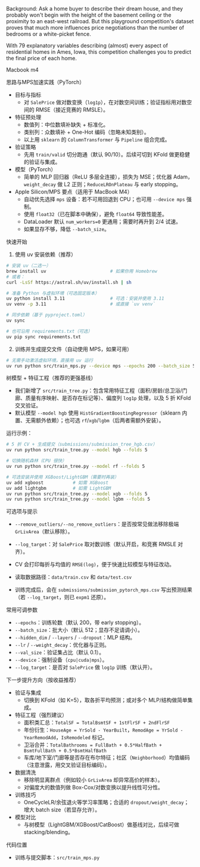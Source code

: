 Background:
Ask a home buyer to describe their dream house, and they probably won't begin with the height of the basement ceiling or the proximity to an east-west railroad. But this playground competition's dataset proves that much more influences price negotiations than the number of bedrooms or a white-picket fence.

With 79 explanatory variables describing (almost) every aspect of residential homes in Ames, Iowa, this competition challenges you to predict the final price of each home.

Macbook m4

思路与MPS加速实践（PyTorch）

- 目标与指标
  - 对 `SalePrice` 做对数变换（`log1p`），在对数空间训练；验证指标用对数空间的 RMSE（接近竞赛的 RMSLE）。
- 特征预处理
  - 数值列：中位数填补缺失 + 标准化。
  - 类别列：众数填补 + One-Hot 编码（忽略未知类别）。
  - 以上用 `sklearn` 的 `ColumnTransformer` 与 `Pipeline` 组合完成。
- 验证策略
  - 先用 `train/valid` 切分跑通（默认 90/10）。后续可切到 KFold 做更稳健的验证与集成。
- 模型（PyTorch）
  - 简单的 MLP 回归器（ReLU 多层全连接），损失为 MSE；优化器 Adam，`weight_decay` 做 L2 正则；`ReduceLROnPlateau` 与 early stopping。
- Apple Silicon/MPS 要点（适用于 MacBook M4）
  - 自动优先选择 `mps` 设备：若不可用回退到 CPU；也可用 `--device mps` 强制。
  - 使用 `float32`（已在脚本中确保），避免 `float64` 导致性能差。
  - DataLoader 默认 `num_workers=0` 更通用；需要时再升到 2/4 试速。
  - 如果显存不够，降低 `--batch_size`。

快速开始

1) 使用 uv 安装依赖（推荐）

```bash
# 安装 uv（二选一）
brew install uv                        # 如果你用 Homebrew
# 或者：
curl -LsSf https://astral.sh/uv/install.sh | sh

# 准备 Python 与虚拟环境（可选固定版本）
uv python install 3.11                 # 可选：安装并使用 3.11
uv venv -p 3.11                        # 或直接 `uv venv`

# 同步依赖（基于 pyproject.toml）
uv sync

# 也可沿用 requirements.txt（可选）
uv pip sync requirements.txt
```

2) 训练并生成提交文件（自动使用 MPS，如果可用）

```bash
# 无需手动激活虚拟环境，直接用 uv 运行
uv run python src/train_mps.py --device mps --epochs 200 --batch_size 512 --hidden_dim 256 --layers 3
```

树模型 + 特征工程（推荐的更强基线）

- 我们新增了 `src/train_tree.py`：包含常用特征工程（面积/房龄/总卫浴/门廊、质量有序映射、是否存在标记等）、偏度列 `log1p` 处理，以及 5 折 KFold 交叉验证。
- 默认模型 `--model hgb` 使用 `HistGradientBoostingRegressor`（sklearn 内置、无需额外依赖）；也可选 `rf`/`xgb`/`lgbm`（后两者需额外安装）。

运行示例：

```bash
# 5 折 CV + 生成提交（submissions/submission_tree_hgb.csv）
uv run python src/train_tree.py --model hgb --folds 5

# 切换随机森林（CPU 很快）
uv run python src/train_tree.py --model rf --folds 5

# 可选安装并使用 XGBoost/LightGBM（需要时再装）
uv add xgboost           # 如需 XGBoost
uv add lightgbm          # 如需 LightGBM
uv run python src/train_tree.py --model xgb --folds 5
uv run python src/train_tree.py --model lgbm --folds 5
```

可选项与提示

- `--remove_outliers/--no_remove_outliers`：是否按常见做法移除极端 `GrLivArea`（默认移除）。
- `--log_target`：对 `SalePrice` 取对数训练（默认开启，和竞赛 RMSLE 对齐）。
- CV 会打印每折与均值的 `RMSE(log)`，便于快速比较模型与特征改动。

- 读取数据路径：`data/train.csv` 和 `data/test.csv`
- 训练完成后，会在 `submissions/submission_pytorch_mps.csv` 写出预测结果（若 `--log_target`，则已 `expm1` 还原）。

常用可调参数

- `--epochs`：训练轮数（默认 200，带 early stopping）。
- `--batch_size`：批大小（默认 512；显存不足请调小）。
- `--hidden_dim` / `--layers` / `--dropout`：MLP 结构。
- `--lr` / `--weight_decay`：优化器与正则。
- `--val_size`：验证集占比（默认 0.1）。
- `--device`：强制设备（`cpu|cuda|mps`）。
- `--log_target`：是否对 `SalePrice` 做 `log1p` 训练（默认开）。

下一步提升方向（按收益推荐）

- 验证与集成
  - 切换到 KFold（如 K=5），取各折平均预测；或对多个 MLP/结构做简单集成。
- 特征工程（强烈建议）
  - 面积类汇总：`TotalSF = TotalBsmtSF + 1stFlrSF + 2ndFlrSF`
  - 年份衍生：`HouseAge = YrSold - YearBuilt`，`RemodAge = YrSold - YearRemodAdd`，`IsRemodeled` 标记。
  - 卫浴合并：`TotalBathrooms = FullBath + 0.5*HalfBath + BsmtFullBath + 0.5*BsmtHalfBath`
  - 车库/地下室/门廊等是否存在布尔特征；社区（`Neighborhood`）均值编码（注意泄露，用交叉验证目标编码）。
- 数据清洗
  - 移除明显离群点（例如较小 `GrLivArea` 却异常高价的样本）。
  - 对偏度大的数值列做 Box-Cox/对数变换以提升线性可分性。
- 训练技巧
  - OneCycleLR/余弦退火等学习率策略；合适的 `dropout/weight_decay`；增大 batch size（若显存允许）。
- 模型对比
  - 与树模型（LightGBM/XGBoost/CatBoost）做基线对比，后续可做 stacking/blending。

代码位置

- 训练与提交脚本：`src/train_mps.py`
